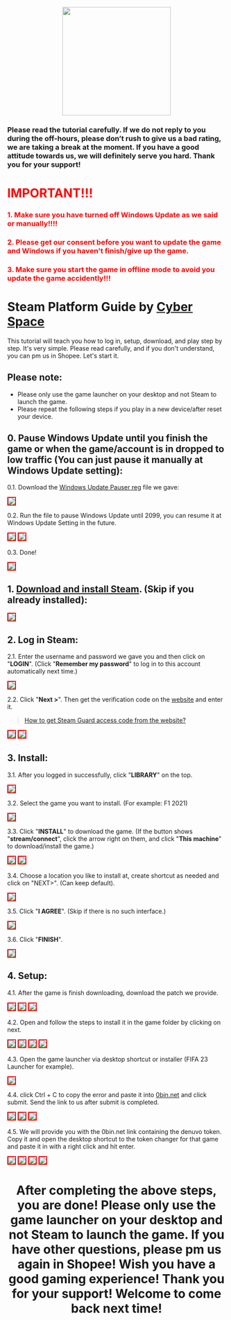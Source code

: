 <p align="center">
<img src="https://user-images.githubusercontent.com/91774682/135708227-fefb44fa-ae60-4d5b-8cdf-a68d30176e66.png" width="250" height="250">
</p>

### Please read the tutorial carefully. If we do not reply to you during the off-hours, please don’t rush to give us a bad rating, we are taking a break at the moment. If you have a good attitude towards us, we will definitely serve you hard. Thank you for your support!
 
# <span style="color: red;">IMPORTANT!!!</span>
### <span style="color: red;">1. Make sure you have turned off Windows Update as we said or manually!!!!</span>
### <span style="color: red;">2. Please get our consent before you want to update the game and Windows if you haven't finish/give up the game.</span>
### <span style="color: red;">3. Make sure you start the game in offline mode to avoid you update the game accidently!!!</span>

# Steam Platform Guide by [Cyber Space](https://shopee.com.my/cyberspace1902)
This tutorial will teach you how to log in, setup, download, and play step by step. It's very simple. Please read carefully, and if you don't understand, you can pm us in Shopee. Let's start it.

## Please note:
* Please only use the game launcher on your desktop and not Steam to launch the game.
* Please repeat the following steps if you play in a new device/after reset your device.

## 0. Pause Windows Update until you finish the game or when the game/account is in dropped to low traffic (You can just pause it manually at Windows Update setting):

0.1. Download the [Windows Update Pauser reg](https://cutt.ly/JU56Pif) file we gave:

<img src="https://user-images.githubusercontent.com/91774682/226674300-84b87208-c457-4b0d-aa18-63060689f7f7.jpg" style="border: 2px solid red" />

0.2. Run the file to pause Windows Update until 2099, you can resume it at Windows Update Setting in the future.

<img src="https://user-images.githubusercontent.com/91774682/226674620-d7018f14-aa3d-4711-a096-32eb0d81c552.jpg" style="border: 2px solid red" />

<img src="https://user-images.githubusercontent.com/91774682/226674691-0059fc29-cd72-47ec-b25c-641e414ef5d5.jpg" style="border: 2px solid red" />

0.3. Done!

<img src="https://user-images.githubusercontent.com/91774682/226675292-65485aac-c46c-47a7-bd9f-1694748e5261.jpg" style="border: 2px solid red" />

                                                                                                                                             
## 1. [Download and install Steam](https://store.steampowered.com/about/). (Skip if you already installed):

<img src="https://user-images.githubusercontent.com/91774682/135745721-68d77853-dcd6-4af9-9022-68fd87ce83e3.jpg" style="border: 2px solid red" />

## 2. Log in Steam:

2.1. Enter the username and password we gave you and then click on "**LOGIN**". (Click "**Remember my password**" to log in to this account automatically next time.)

<img src="https://user-images.githubusercontent.com/91774682/135746372-c50e3052-db32-48d0-9278-fa797d9d1034.jpg" style="border: 2px solid red" />

2.2. Click "**Next >**". Then get the verification code on the [website](https://cyberspace.cyou) and enter it.

> [How to get Steam Guard access code from the website?](https://cutt.ly/dEXhDw8)

<img src="https://user-images.githubusercontent.com/91774682/135746485-c171ef77-d583-4c72-87e8-6573b8cb23aa.jpg" style="border: 2px solid red" />

<img src="https://user-images.githubusercontent.com/91774682/135746487-421ed157-2192-49e0-9b64-7670737efbcf.jpg" style="border: 2px solid red" />

## 3. Install:
3.1. After you logged in successfully, click "**LIBRARY**" on the top.

 <img src="https://user-images.githubusercontent.com/91774682/135746879-888520a8-a73a-4293-b1bc-8e55963eb131.jpg" style="border: 2px solid red" />

3.2. Select the game you want to install. (For example: F1 2021)

 <img src="https://user-images.githubusercontent.com/91774682/135747116-4d8c908c-b079-423d-bf58-170000da31c0.jpg" style="border: 2px solid red" />

3.3. Click "**INSTALL**" to download the game. (If the button shows "**stream/connect**", click the arrow right on them, and click "**This machine**" to download/install the game.)

 <img src="https://user-images.githubusercontent.com/91774682/135747351-40eb7a3e-bf64-4a9f-94ca-e2dc14da586b.jpg" style="border: 2px solid red" />
 
 <img src="https://user-images.githubusercontent.com/91774682/135747353-b9d970e0-038f-4d8f-94a6-71c0cfd21eff.jpg" style="border: 2px solid red" />

3.4. Choose a location you like to install at, create shortcut as needed and click on "NEXT>". (Can keep default).

 <img src="https://user-images.githubusercontent.com/91774682/135748741-792bb820-51fc-407a-bcc8-6b8b7057b309.jpg" style="border: 2px solid red" />

3.5. Click "**I AGREE**". (Skip if there is no such interface.)

 <img src="https://user-images.githubusercontent.com/91774682/135748869-744f9f70-748c-46f3-b0a5-fb3673fe1295.jpg" style="border: 2px solid red" />

3.6. Click "**FINISH**".

 <img src="https://user-images.githubusercontent.com/91774682/135748907-cf4a5de7-8d74-40f3-a1f0-b2a453982bc1.jpg" style="border: 2px solid red" />
 
## 4. Setup:
 4.1. After the game is finish downloading, download the patch we provide.
 
  <img src="https://github.com/cyberspace1902/Cyber-Space-Guide/assets/91774682/f35e173a-e09a-44ee-ac53-9ffd818a9fb5" style="border: 2px solid red" />

  <img src="https://github.com/cyberspace1902/Cyber-Space-Guide/assets/91774682/985e1144-75b0-4a69-b32b-b3941132e06e" style="border: 2px solid red" />
 
  <img src="https://github.com/cyberspace1902/Cyber-Space-Guide/assets/91774682/150c63ef-1944-42e5-bd18-3abf14d20290" style="border: 2px solid red" />

 4.2. Open and follow the steps to install it in the game folder by clicking on next.
 
  <img src="https://github.com/cyberspace1902/Cyber-Space-Guide/assets/91774682/78163cae-e935-4bbc-8508-6b69f596f54c" style="border: 2px solid red" />
 
  <img src="https://github.com/cyberspace1902/Cyber-Space-Guide/assets/91774682/74a2bf44-7d5d-46c7-9d88-aa0a5c1a4040" style="border: 2px solid red" />
 
  <img src="https://github.com/cyberspace1902/Cyber-Space-Guide/assets/91774682/a7ab5f5e-f5fd-4dda-819f-65cc45ce2bef" style="border: 2px solid red" />
 
  <img src="https://github.com/cyberspace1902/Cyber-Space-Guide/assets/91774682/9792dec4-692e-4e4e-8461-0675872a6012" style="border: 2px solid red" />
 
 4.3. Open the game launcher via desktop shortcut or installer (FIFA 23 Launcher for example).

  <img src="https://github.com/cyberspace1902/Cyber-Space-Guide/assets/91774682/f720181e-eeeb-4e75-a7cb-7325584fd63c" style="border: 2px solid red" />

 4.4. click Ctrl + C to copy the error and paste it into [0bin.net](https://0bin.net/) and click submit. Send the link to us after submit is completed.
 
  <img src="https://github.com/cyberspace1902/Cyber-Space-Guide/assets/91774682/a96515ce-8393-4807-8b9c-5a4ad1e0278e" style="border: 2px solid red" />

  <img src="https://github.com/cyberspace1902/Cyber-Space-Guide/assets/91774682/88e57039-9c00-4751-a68d-f1aeae06ea5e" style="border: 2px solid red" />

  <img src="https://github.com/cyberspace1902/Cyber-Space-Guide/assets/91774682/0fe423f2-b95c-4a5c-8afa-0dba947823e9" style="border: 2px solid red" />
  
 4.5. We will provide you with the 0bin.net link containing the denuvo token. Copy it and open the desktop shortcut to the token changer for that game and paste it in with a right click and hit enter.

  <img src="https://github.com/cyberspace1902/Cyber-Space-Guide/assets/91774682/17de09d6-66ef-40e8-aaf4-3980532f7270" style="border: 2px solid red" />

  <img src="https://github.com/cyberspace1902/Cyber-Space-Guide/assets/91774682/be89735a-eee1-4044-b0fe-6905be8e2b9d" style="border: 2px solid red" />

  <img src="https://github.com/cyberspace1902/Cyber-Space-Guide/assets/91774682/08f96ac9-a8fd-4ae5-b5c6-2dbb6c028671" style="border: 2px solid red" />
 
  <img src="https://github.com/cyberspace1902/Cyber-Space-Guide/assets/91774682/52d4b56e-9ee7-4420-a6a3-aace406ef506" style="border: 2px solid red" />
 
 <h2></h2>

<center> <h1>After completing the above steps, you are done! Please only use the game launcher on your desktop and not Steam to launch the game. If you have other questions, please pm us again in Shopee! Wish you have a good gaming experience! Thank you for your support! Welcome to come back next time!</h1> </center>
